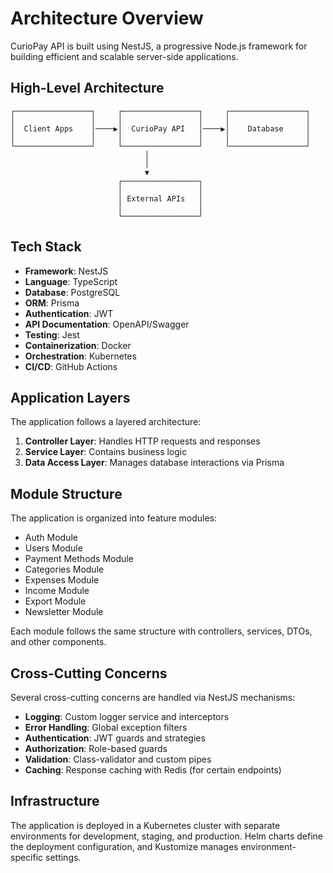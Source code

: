# Architecture Overview

CurioPay API is built using NestJS, a progressive Node.js framework for building efficient and scalable server-side applications.

## High-Level Architecture

```
┌─────────────────┐     ┌─────────────────┐     ┌─────────────────┐
│                 │     │                 │     │                 │
│  Client Apps    │────▶│  CurioPay API   │────▶│    Database     │
│                 │     │                 │     │                 │
└─────────────────┘     └─────────────────┘     └─────────────────┘
                              │
                              │
                              ▼
                        ┌─────────────────┐
                        │                 │
                        │ External APIs   │
                        │                 │
                        └─────────────────┘
```

## Tech Stack

- **Framework**: NestJS
- **Language**: TypeScript
- **Database**: PostgreSQL
- **ORM**: Prisma
- **Authentication**: JWT
- **API Documentation**: OpenAPI/Swagger
- **Testing**: Jest
- **Containerization**: Docker
- **Orchestration**: Kubernetes
- **CI/CD**: GitHub Actions

## Application Layers

The application follows a layered architecture:

1. **Controller Layer**: Handles HTTP requests and responses
2. **Service Layer**: Contains business logic
3. **Data Access Layer**: Manages database interactions via Prisma

## Module Structure

The application is organized into feature modules:

- Auth Module
- Users Module
- Payment Methods Module
- Categories Module
- Expenses Module
- Income Module
- Export Module
- Newsletter Module

Each module follows the same structure with controllers, services, DTOs, and other components.

## Cross-Cutting Concerns

Several cross-cutting concerns are handled via NestJS mechanisms:

- **Logging**: Custom logger service and interceptors
- **Error Handling**: Global exception filters
- **Authentication**: JWT guards and strategies
- **Authorization**: Role-based guards
- **Validation**: Class-validator and custom pipes
- **Caching**: Response caching with Redis (for certain endpoints)

## Infrastructure

The application is deployed in a Kubernetes cluster with separate environments for development, staging, and production. Helm charts define the deployment configuration, and Kustomize manages environment-specific settings. 